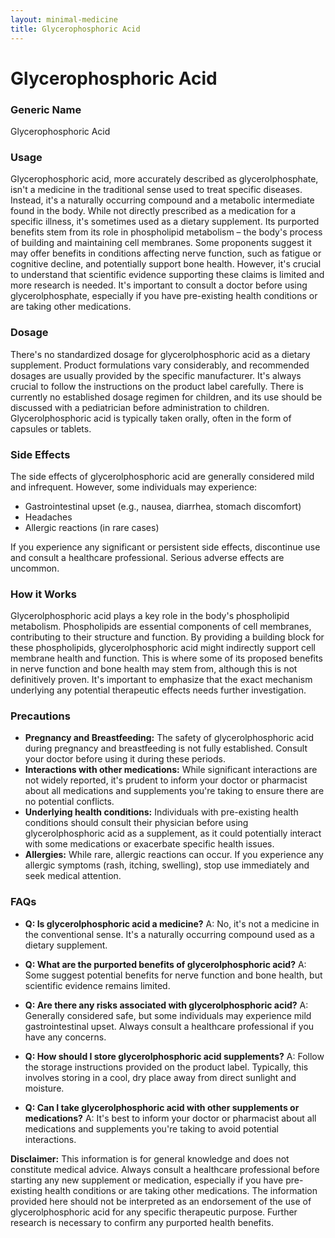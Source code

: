 ```yaml
---
layout: minimal-medicine
title: Glycerophosphoric Acid
---
```


# Glycerophosphoric Acid
### Generic Name
Glycerophosphoric Acid

### Usage
Glycerophosphoric acid, more accurately described as glycerolphosphate, isn't a medicine in the traditional sense used to treat specific diseases. Instead, it's a naturally occurring compound and a metabolic intermediate found in the body.  While not directly prescribed as a medication for a specific illness, it's sometimes used as a dietary supplement.  Its purported benefits stem from its role in phospholipid metabolism – the body's process of building and maintaining cell membranes.  Some proponents suggest it may offer benefits in conditions affecting nerve function, such as fatigue or cognitive decline, and potentially support bone health. However, it's crucial to understand that scientific evidence supporting these claims is limited and more research is needed.  It's important to consult a doctor before using glycerolphosphate, especially if you have pre-existing health conditions or are taking other medications.

### Dosage
There's no standardized dosage for glycerolphosphoric acid as a dietary supplement.  Product formulations vary considerably, and recommended dosages are usually provided by the specific manufacturer.  It's always crucial to follow the instructions on the product label carefully.  There is currently no established dosage regimen for children, and its use should be discussed with a pediatrician before administration to children.  Glycerolphosphoric acid is typically taken orally, often in the form of capsules or tablets.


### Side Effects
The side effects of glycerolphosphoric acid are generally considered mild and infrequent.  However, some individuals may experience:

* Gastrointestinal upset (e.g., nausea, diarrhea, stomach discomfort)
* Headaches
* Allergic reactions (in rare cases)


If you experience any significant or persistent side effects, discontinue use and consult a healthcare professional.  Serious adverse effects are uncommon.

### How it Works
Glycerolphosphoric acid plays a key role in the body's phospholipid metabolism. Phospholipids are essential components of cell membranes, contributing to their structure and function.  By providing a building block for these phospholipids, glycerolphosphoric acid might indirectly support cell membrane health and function. This is where some of its proposed benefits in nerve function and bone health may stem from, although this is not definitively proven. It's important to emphasize that the exact mechanism underlying any potential therapeutic effects needs further investigation.

### Precautions
* **Pregnancy and Breastfeeding:**  The safety of glycerolphosphoric acid during pregnancy and breastfeeding is not fully established.  Consult your doctor before using it during these periods.
* **Interactions with other medications:** While significant interactions are not widely reported, it's prudent to inform your doctor or pharmacist about all medications and supplements you're taking to ensure there are no potential conflicts.
* **Underlying health conditions:** Individuals with pre-existing health conditions should consult their physician before using glycerolphosphoric acid as a supplement, as it could potentially interact with some medications or exacerbate specific health issues.
* **Allergies:** While rare, allergic reactions can occur.  If you experience any allergic symptoms (rash, itching, swelling), stop use immediately and seek medical attention.


### FAQs

* **Q: Is glycerolphosphoric acid a medicine?**  A: No, it's not a medicine in the conventional sense.  It's a naturally occurring compound used as a dietary supplement.

* **Q: What are the purported benefits of glycerolphosphoric acid?** A: Some suggest potential benefits for nerve function and bone health, but scientific evidence remains limited.

* **Q: Are there any risks associated with glycerolphosphoric acid?** A: Generally considered safe, but some individuals may experience mild gastrointestinal upset.  Always consult a healthcare professional if you have any concerns.

* **Q: How should I store glycerolphosphoric acid supplements?** A: Follow the storage instructions provided on the product label. Typically, this involves storing in a cool, dry place away from direct sunlight and moisture.

* **Q: Can I take glycerolphosphoric acid with other supplements or medications?** A: It's best to inform your doctor or pharmacist about all medications and supplements you're taking to avoid potential interactions.


**Disclaimer:**  This information is for general knowledge and does not constitute medical advice. Always consult a healthcare professional before starting any new supplement or medication, especially if you have pre-existing health conditions or are taking other medications.  The information provided here should not be interpreted as an endorsement of the use of glycerolphosphoric acid for any specific therapeutic purpose.  Further research is necessary to confirm any purported health benefits.
